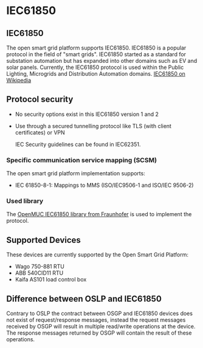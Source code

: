 <!--
SPDX-FileCopyrightText: Contributors to the GXF project

SPDX-License-Identifier: Apache-2.0
-->

# IEC61850

## IEC61850

The open smart grid platform supports IEC61850. IEC61850 is a popular protocol in the field of "smart grids". IEC61850 started as a standard for substation automation but has expanded into other domains such as EV and solar panels. Currently, the IEC61850 protocol is used within the Public Lighting, Microgrids and Distribution Automation domains. [IEC61850 on Wikipedia](https://en.wikipedia.org/wiki/IEC_61850)

## Protocol security

* No security options exist in this IEC61850 version 1 and 2
* Use through a secured tunnelling protocol like TLS \(with client certificates\) or VPN

  IEC Security guidelines can be found in IEC62351.

### Specific communication service mapping \(SCSM\)

The open smart grid platform implementation supports:

* IEC 61850-8-1: Mappings to MMS \(ISO/IEC9506-1 and ISO/IEC 9506-2\)

### Used library

The [OpenMUC IEC61850 library from Fraunhofer](https://www.openmuc.org/iec-61850/) is used to implement the protocol.

## Supported Devices

These devices are currently supported by the Open Smart Grid Platform:

* Wago 750-881 RTU
* ABB 540CID11 RTU
* Kaifa AS101 load control box

## Difference between OSLP and IEC61850

Contrary to OSLP the contract between OSGP and IEC61850 devices does not exist of request/response messages, instead the request messages received by OSGP will result in multiple read/write operations at the device. The response messages returned by OSGP will contain the result of these operations.

